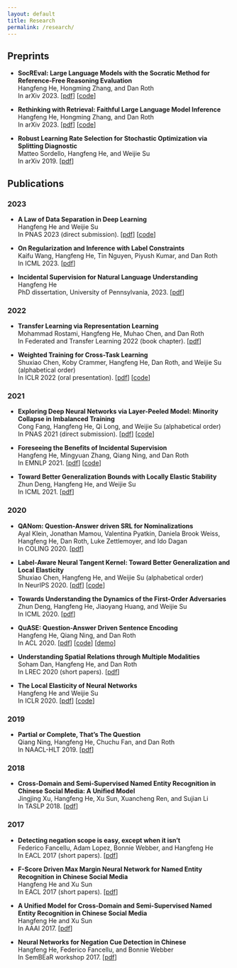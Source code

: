 ```yaml
---
layout: default
title: Research
permalink: /research/
---
```

## Preprints
- **SocREval: Large Language Models with the Socratic Method for Reference-Free Reasoning Evaluation**\
Hangfeng He, Hongming Zhang, and Dan Roth\
In arXiv 2023.
\[[pdf](https://arxiv.org/pdf/2310.00074.pdf)\] \[[code](https://github.com/HornHehhf/SocREval)\]


- **Rethinking with Retrieval: Faithful Large Language Model Inference**\
Hangfeng He, Hongming Zhang, and Dan Roth\
In arXiv 2023.
\[[pdf](https://arxiv.org/pdf/2301.00303.pdf)\] \[[code](https://github.com/HornHehhf/RR)\]

- **Robust Learning Rate Selection for Stochastic Optimization via Splitting Diagnostic**\
Matteo Sordello, Hangfeng He, and Weijie Su\
In arXiv 2019. 
\[[pdf](https://arxiv.org/pdf/1910.08597.pdf)\]

## Publications
### 2023
- **A Law of Data Separation in Deep Learning**\
Hangfeng He and Weijie Su\
In PNAS 2023 (direct submission).
\[[pdf](https://www.pnas.org/doi/epdf/10.1073/pnas.2221704120)\] \[[code](https://github.com/HornHehhf/Equi-Separation)\]

- **On Regularization and Inference with Label Constraints**\
Kaifu Wang, Hangfeng He, Tin Nguyen, Piyush Kumar, and Dan Roth\
In ICML 2023.
\[[pdf](https://openreview.net/pdf?id=PsQJm6lG3s)\]

- **Incidental Supervision for Natural Language Understanding**\
Hangfeng He\
PhD dissertation, University of Pennsylvania, 2023.
\[[pdf](https://www.proquest.com/docview/2829613217?pq-origsite=gscholar&fromopenview=true)\]

### 2022
- **Transfer Learning via Representation Learning**\
Mohammad Rostami, Hangfeng He, Muhao Chen, and Dan Roth\
In Federated and Transfer Learning 2022 (book chapter).
\[[pdf](https://link.springer.com/chapter/10.1007/978-3-031-11748-0_10)\]

- **Weighted Training for Cross-Task Learning**\
Shuxiao Chen, Koby Crammer, Hangfeng He, Dan Roth, and Weijie Su (alphabetical order)\
In ICLR 2022 (oral presentation).
\[[pdf](https://openreview.net/pdf?id=ltM1RMZntpu)\] \[[code](https://github.com/CogComp/TAWT)\]

### 2021
- **Exploring Deep Neural Networks via Layer-Peeled Model: Minority Collapse in Imbalanced Training**\
Cong Fang, Hangfeng He, Qi Long, and Weijie Su (alphabetical order)\
In PNAS 2021 (direct submission). 
\[[pdf](https://www.pnas.org/doi/epdf/10.1073/pnas.2103091118)\] \[[code](https://github.com/HornHehhf/LPM)\]

- **Foreseeing the Benefits of Incidental Supervision**\
Hangfeng He, Mingyuan Zhang, Qiang Ning, and Dan Roth\
In EMNLP 2021.
\[[pdf](https://aclanthology.org/2021.emnlp-main.134.pdf)\] \[[code](https://github.com/CogComp/PABI)\]

- **Toward Better Generalization Bounds with Locally Elastic Stability**\
Zhun Deng, Hangfeng He, and Weijie Su\
In ICML 2021.
\[[pdf](http://proceedings.mlr.press/v139/deng21b/deng21b.pdf)\]

### 2020
- **QANom: Question-Answer driven SRL for Nominalizations**\
Ayal Klein, Jonathan Mamou, Valentina Pyatkin, Daniela Brook Weiss, Hangfeng He, Dan Roth, Luke Zettlemoyer, and Ido Dagan\
In COLING 2020.
\[[pdf](https://aclanthology.org/2020.coling-main.274.pdf)\]

- **Label-Aware Neural Tangent Kernel: Toward Better Generalization and Local Elasticity**\
Shuxiao Chen, Hangfeng He, and Weijie Su (alphabetical order)\
In NeurIPS 2020.
\[[pdf](https://proceedings.neurips.cc/paper/2020/file/b6b90237b3ebd1e462a5d11dbc5c4dae-Paper.pdf)\] \[[code](https://github.com/HornHehhf/LANTK)\]

- **Towards Understanding the Dynamics of the First-Order Adversaries**\
Zhun Deng, Hangfeng He, Jiaoyang Huang, and Weijie Su\
In ICML 2020.
\[[pdf](http://proceedings.mlr.press/v119/deng20c/deng20c.pdf)\] 

- **QuASE: Question-Answer Driven Sentence Encoding**\
Hangfeng He, Qiang Ning, and Dan Roth\
In ACL 2020. 
\[[pdf](https://aclanthology.org/2020.acl-main.772.pdf)\] \[[code](https://github.com/CogComp/QuASE)\] \[[demo](https://cogcomp.seas.upenn.edu/page/demo_view/QuASE)\]

- **Understanding Spatial Relations through Multiple Modalities**\
Soham Dan, Hangfeng He, and Dan Roth\
In LREC 2020 (short papers). 
\[[pdf](https://aclanthology.org/2020.lrec-1.288.pdf)\]

- **The Local Elasticity of Neural Networks**\
Hangfeng He and Weijie Su\
In ICLR 2020. 
\[[pdf](https://openreview.net/pdf?id=HJxMYANtPH)\] \[[code](https://github.com/HornHehhf/LocalElasticity)\]

### 2019
- **Partial or Complete, That’s The Question**\
Qiang Ning, Hangfeng He, Chuchu Fan, and Dan Roth\
In NAACL-HLT 2019.
\[[pdf](https://aclanthology.org/N19-1227.pdf)\]

### 2018
- **Cross-Domain and Semi-Supervised Named Entity Recognition in Chinese Social Media: A Unified Model**\
Jingjing Xu, Hangfeng He, Xu Sun, Xuancheng Ren, and Sujian Li\
In TASLP 2018. 
\[[pdf](https://ieeexplore.ieee.org/document/8411523)\]

### 2017
- **Detecting negation scope is easy, except when it isn’t**\
Federico Fancellu, Adam Lopez, Bonnie Webber, and Hangfeng He\
In EACL 2017 (short papers).
\[[pdf](https://aclanthology.org/E17-2010.pdf)\]

- **F-Score Driven Max Margin Neural Network for Named Entity Recognition in Chinese Social Media**\
Hangfeng He and Xu Sun\
In EACL 2017 (short papers).
\[[pdf](https://aclanthology.org/E17-2113.pdf)\]

- **A Unified Model for Cross-Domain and Semi-Supervised Named Entity Recognition in Chinese Social Media**\
Hangfeng He and Xu Sun\
In AAAI 2017. 
\[[pdf](https://ojs.aaai.org/index.php/AAAI/article/view/10977)\]

- **Neural Networks for Negation Cue Detection in Chinese**\
Hangfeng He, Federico Fancellu, and Bonnie Webber\
In SemBEaR workshop 2017.
\[[pdf](https://aclanthology.org/W17-1809.pdf)\]
